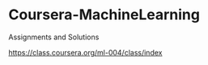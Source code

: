 Coursera-MachineLearning
========================

Assignments and Solutions

https://class.coursera.org/ml-004/class/index
